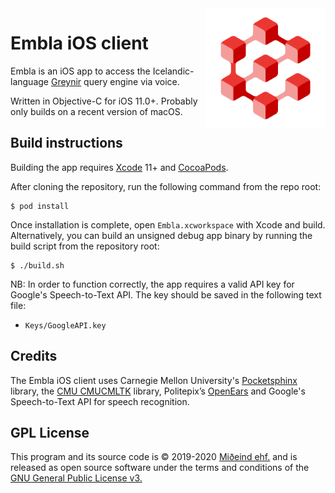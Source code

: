 <img src="Embla/Assets.xcassets/EmblaLogo.imageset/embla_logo%401x.png" align="right" width="192" height="192">

# Embla iOS client

Embla is an iOS app to access the Icelandic-language [Greynir](https://greynir.is) query engine via voice.

Written in Objective-C for iOS 11.0+. Probably only builds on a recent version of macOS.

## Build instructions

Building the app requires [Xcode](https://developer.apple.com/xcode/) 11+ and [CocoaPods](https://cocoapods.org).

After cloning the repository, run the following command from the repo root:

```
$ pod install
```

Once installation is complete, open `Embla.xcworkspace` with Xcode and build. Alternatively, you can build an unsigned debug app binary by running the build script from the repository root:

```
$ ./build.sh
```

NB: In order to function correctly, the app requires a valid API key for Google's Speech-to-Text API. The key should be saved in the following text file:

* `Keys/GoogleAPI.key`

## Credits

The Embla iOS client uses Carnegie Mellon University's [Pocketsphinx](https://github.com/cmusphinx/pocketsphinx) library, the [CMU CMUCMLTK](http://cmusphinx.sourceforge.net) library, Politepix’s [OpenEars](http://www.politepix.com/openears) and Google's Speech-to-Text API for speech recognition.

## GPL License

This program and its source code is &copy; 2019-2020 [Miðeind ehf.](https://miðeind.is) and is released as open source software under the terms and conditions of the [GNU General Public License v3.](https://www.gnu.org/licenses/gpl-3.0.html)
